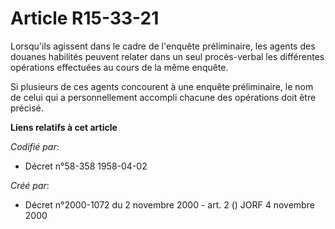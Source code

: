 # Article R15-33-21

Lorsqu'ils agissent dans le cadre de l'enquête préliminaire, les agents des douanes habilités peuvent relater dans un seul
procès-verbal les différentes opérations effectuées au cours de la même enquête.

Si plusieurs de ces agents concourent à une enquête préliminaire, le nom de celui qui a personnellement accompli chacune des
opérations doit être précisé.

**Liens relatifs à cet article**

_Codifié par_:

  - Décret n°58-358 1958-04-02

_Créé par_:

  - Décret n°2000-1072 du 2 novembre 2000 - art. 2 () JORF 4 novembre 2000

